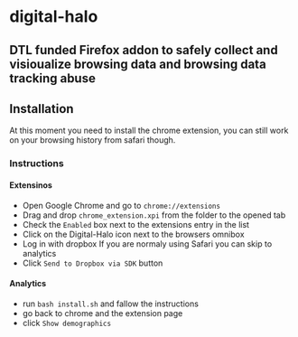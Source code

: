 # digital-halo

## DTL funded Firefox addon to safely collect and visioualize browsing data and browsing data tracking abuse

## Installation

At this moment you need to install the chrome extension, you can still work on your browsing history from safari though.

### Instructions

#### Extensinos
* Open Google Chrome and go to `chrome://extensions`
* Drag and drop `chrome_extension.xpi` from the folder to the opened tab
* Check the `Enabled` box next to the extensions entry in the list
* Click on the Digital-Halo icon next to the browsers omnibox
* Log in with dropbox
If you are normaly using Safari you can skip to analytics
* Click `Send to Dropbox via SDK` button

#### Analytics  
* run `bash install.sh` and fallow the instructions 
* go back to chrome and the extension page 
* click `Show demographics`
